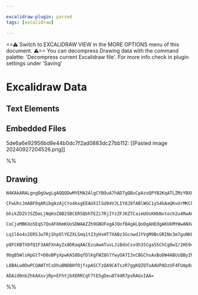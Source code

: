 ```yaml
---

excalidraw-plugin: parsed
tags: [excalidraw]

---
```

==⚠  Switch to EXCALIDRAW VIEW in the MORE OPTIONS menu of this document. ⚠== You can decompress Drawing data with the command palette: 'Decompress current Excalidraw file'. For more info check in plugin settings under 'Saving'


# Excalidraw Data
## Text Elements
## Embedded Files
5de6a6e92956bd8e44b0dc7f2ad0883dc27bb112: [[Pasted image 20240927204526.png]]

%%
## Drawing
```compressed-json
N4KAkARALgngDgUwgLgAQQQDwMYEMA2AlgCYBOuA7hADTgQBuCpAzoQPYB2KqATLZMzYBXUtiRoIACyhQ4zZAHoFAc0JRJQgEYA6bGwC2CgF7N6hbEcK4OCtptbErHALRY8RMpWdx8Q1TdIEfARcZgRmBShcZQUebQBWbQAGGjoghH0EDihmbgBtcDBQMBLoeHF0Qn1opH5SxhZ2LjQeJIA2OsgG1k4AOU4xbgAOABYAdhH4gGYkpLHOiEIOYixu

CFwUhcJmABF0qARibgAzAjCto4kxgEEAUX1lSU04VJLIY8J8fABlWGC1yS4bAaQKvUrMKCkNgAawQAHUSOpuABGBYQqGw34wf4SQQeMGQKF+SQccK5NCowqQNhwIFqGAo2YLazKHGoJILTDcZyTRLIto8IbI5E8MYATh4YraYoWDLQzmREu0YrGUyFMx4IySQzGY3iaMhMIQAGE2Pg2KQ1gBiWa2zZUiCaIHQ5RE5am82WiSQ6zMWmBbIEiAURGS

bhikZDZVJSZDeLjNqKoZ8B2SBCER5QbhTEZi7RjIYzZFJKZTCaimUOsKHbNxtoch2u4RwACSxHJqDyAF0FsdyJk29wOEIvgs3cRScwO8PRw7NMJlrdgplsh3uwshHBiLgDpdUMixqKRiM2iMeFNRSm3hAiBxoUOR/gFubsLC96d8Ocq1EoEIOxBEGWJZlCDD5gkHCR4hWNpcDaBAJTFeI2k0YghgQY9NCSYhsDGY4eFwYhtULbDRU0TRhR4INmHc

CoCjeMBKXo5EqS7QoAF86mKUoSDWAAZZh9GNOFegAJQofB4gALQoDgAHEdgAKUkMYWwANXwINYEQNZb1qB0uXlfkpmSeJ4nadoxTFKZT2mWVuSSZU40VaY2l1eIxSFE8FhDYgkQpKZEhjZF40mNowpLSYFjTDNpBRAKEl1EZiwFHUeFaIZmQ4VkKgba90SND0LWtZEEBKkqgydV8myEd0zSK71yA4P1cADLNe0+H4/gqCA8R4g0MXhUNuCvcFDUx

Lq1l6o4x2ER5Jw7RjShpOlYEZXLSmq1t23yHsHT7XABz3GcnwdJYVgM9BcGRINx3m7guNKLSKh4KkOKrBAawpIZ6zaGYC31B1uiaYYRgWIG+gGZ72jGYsPJ4AHr22PZgl3E4zgQBZ5xq4glwyLIcgfWdr03bdUYpQ8JhPY93KmStr1ve80GO582FfT7UA/L9rzgNglgJtA6LeQW3nWkWqTAXb6OFkpkXioKQqQ8KcwRpj4viRLksFQ90vF1i3kl0

p8FCKBTX0fQ1F3AAFXnAyZx8DRaqAACEzuAwmTuvLJiBdoCsvdh3SCga5SChCg0wI/2HS94PQ/Do7H3Y8BJfWOA4F+HcKi46A00yHSYrawoGEIBAKCd51qtqz1rWOGva7BCBsBEVqWwOfRfgGwqvXQK0ytKvTSkbkP8ZbjIy6q8dO7WH0mv9fH68H5vW4AMQ6rE2R6s0+sLhfh9b9ujQRXywxaOoG6b3eMn38bsW6qb5/P7IR/0ETZpJMkUVPnfH

9bgB5WlsHpGtT+D8oBPyXpwKAS8DqfDlKgFWZ8h7fwyOA7I3xCBGChsAxBoDW4ABUsBByIMoZo6BgjHALgPEBT906BxjmwMOIR45E0gF/HBGRbjLDoQwiOEgWqh3vtgp+XDcHlDWOOeu1EoRfAABrZkTNoHUkxdRJFaNKHgHRC6SLNPgAAmsNSU2g1RqIvB5YU7RT5GDYAYe6gMCBCAqMiBIpk5hjHYlgxeGQX7YzuhIcRp9XQkDQRg4a60IABOI

L8BALw0DwPCQAWTYCsDhuBNDBHfOjfxpASCTzQA9CATszR7ggKQZQToAAUPADzUF4FUmp8x2QJAAJRBhEggZQI4WpiNKbgCpMxqnng5LwPpDT4jNLcdvEBV8EB/ygE0ac9tC77UyK05YTA3a5KjhwFJaTuCQnsQsbARBomoD2RjB0Wzc5oFOQsYQUBdK7NIPY8ZS1NAACsEDYByN8LZcAElJK2ak9mnMzmlCBLMxguCrEaQ2deJ6k10ifOBgcv8U

ADAiO0nbZhkAXxvjRp+EFhtjbXERRCqF7tE5gDeu8T44R7psRAGxIAA=
```
%%